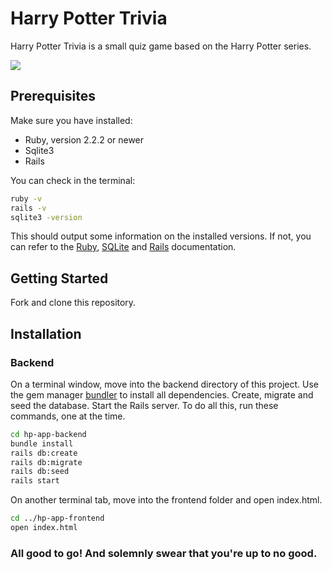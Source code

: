 # Harry Potter Trivia

Harry Potter Trivia is a small quiz game based on the Harry Potter series.

![](hp-app-gif.gif)

## Prerequisites

Make sure you have installed:
  * Ruby, version 2.2.2 or newer
  * Sqlite3
  * Rails

You can check in the terminal:

```bash
ruby -v
rails -v
sqlite3 -version
```

This should output some information on the installed versions.
If not, you can refer to the [Ruby](https://www.ruby-lang.org/en/documentation/installation/), [SQLite](https://www.sqlite.org/index.html) and [Rails](https://guides.rubyonrails.org/v5.0/getting_started.html) documentation.

## Getting Started

Fork and clone this repository.

## Installation

### Backend

On a terminal window, move into the backend directory of this project. Use the gem manager [bundler](https://bundler.io/v2.0/guides/rails.html) to install all dependencies. Create, migrate and seed the database. Start the Rails server. To do all this, run these commands, one at the time.

```bash
cd hp-app-backend
bundle install
rails db:create
rails db:migrate
rails db:seed
rails start
```
On another terminal tab, move into the frontend folder and open index.html.

```bash
cd ../hp-app-frontend
open index.html
```

### All good to go! And solemnly swear that you're up to no good.
